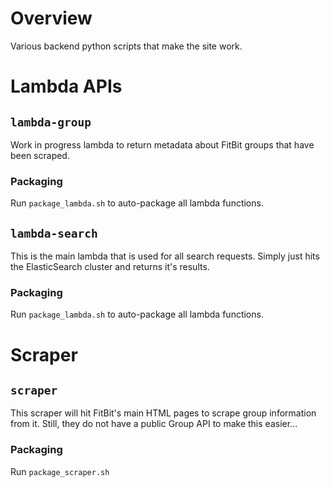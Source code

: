 # Overview

Various backend python scripts that make the site work.

# Lambda APIs

## `lambda-group`

Work in progress lambda to return metadata about FitBit groups that have been
scraped.

### Packaging

Run `package_lambda.sh` to auto-package all lambda functions.

## `lambda-search`

This is the main lambda that is used for all search requests. Simply just hits
the ElasticSearch cluster and returns it's results.

### Packaging

Run `package_lambda.sh` to auto-package all lambda functions.

# Scraper

## `scraper`

This scraper will hit FitBit's main HTML pages to scrape group information from
it. Still, they do not have a public Group API to make this easier...

### Packaging

Run `package_scraper.sh`
